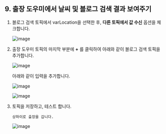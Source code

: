 ## 9. 출장 도우미에서 날씨 및 블로그 검색 결과 보여주기

1. 블로그 검색 토픽에서 varLocation을 선택한 후, **다른 토픽에서 값 수신** 옵션을 체크합니다.

    ![image](https://github.com/user-attachments/assets/73aac30c-3661-4572-8b7f-4e6a8139f70d)


3. 출장 도우미 토픽의 마지막 부분에 **+** 를 클릭하여 아래와 같이 블로그 검색 토픽을 추가합니다.

   ![image](https://github.com/user-attachments/assets/931ee182-b242-4391-bb55-42dacc9bf6ef)

   아래와 같이 입력을 추가합니다.

   ![image](https://github.com/user-attachments/assets/c0439e52-7403-44d0-8550-40cd592a9a76)

   ![image](https://github.com/user-attachments/assets/e2b8a195-9335-4b10-bbd8-7929c26dbc1b)

   
5. 토픽을 저장하고, 테스트 합니다.

    ```
    상하이로 출장을 갑니다.
    ```

   ![image](https://github.com/user-attachments/assets/b61a5800-0adc-467e-b6c3-ddc1f1fa7df3)

